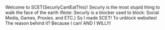 Welcome to SCET(SecurlyCantEatThis)!
Securly is the most stupid thing to walk the face of the earth
(Note: Securly is a blocker used to block: Social Media, Games, Proxies. and ETC.)
So I made SCET! To unblock websites!
The reason behind it? Because I can! AND I WILL!!!
